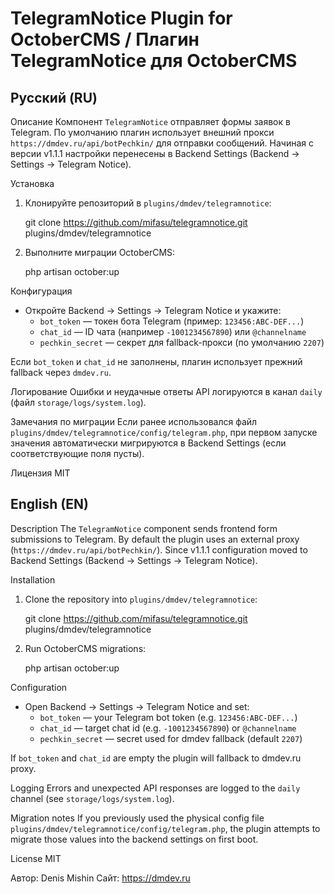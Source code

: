 TelegramNotice Plugin for OctoberCMS / Плагин TelegramNotice для OctoberCMS
=============================================================================

Русский (RU)
-----------
Описание
Компонент `TelegramNotice` отправляет формы заявок в Telegram. По умолчанию плагин использует внешний прокси `https://dmdev.ru/api/botPechkin/` для отправки сообщений. Начиная с версии v1.1.1 настройки перенесены в Backend Settings (Backend → Settings → Telegram Notice).

Установка
1. Клонируйте репозиторий в `plugins/dmdev/telegramnotice`:

   git clone https://github.com/mifasu/telegramnotice.git plugins/dmdev/telegramnotice

2. Выполните миграции OctoberCMS:

   php artisan october:up

Конфигурация
- Откройте Backend → Settings → Telegram Notice и укажите:
  - `bot_token` — токен бота Telegram (пример: `123456:ABC-DEF...`)
  - `chat_id` — ID чата (например `-1001234567890`) или `@channelname`
  - `pechkin_secret` — секрет для fallback-прокси (по умолчанию `2207`)

Если `bot_token` и `chat_id` не заполнены, плагин использует прежний fallback через `dmdev.ru`.

Логирование
Ошибки и неудачные ответы API логируются в канал `daily` (файл `storage/logs/system.log`).

Замечания по миграции
Если ранее использовался файл `plugins/dmdev/telegramnotice/config/telegram.php`, при первом запуске значения автоматически мигрируются в Backend Settings (если соответствующие поля пусты).

Лицензия
MIT

English (EN)
--------------
Description
The `TelegramNotice` component sends frontend form submissions to Telegram. By default the plugin uses an external proxy (`https://dmdev.ru/api/botPechkin/`). Since v1.1.1 configuration moved to Backend Settings (Backend → Settings → Telegram Notice).

Installation
1. Clone the repository into `plugins/dmdev/telegramnotice`:

   git clone https://github.com/mifasu/telegramnotice.git plugins/dmdev/telegramnotice

2. Run OctoberCMS migrations:

   php artisan october:up

Configuration
- Open Backend → Settings → Telegram Notice and set:
  - `bot_token` — your Telegram bot token (e.g. `123456:ABC-DEF...`)
  - `chat_id` — target chat id (e.g. `-1001234567890`) or `@channelname`
  - `pechkin_secret` — secret used for dmdev fallback (default `2207`)

If `bot_token` and `chat_id` are empty the plugin will fallback to dmdev.ru proxy.

Logging
Errors and unexpected API responses are logged to the `daily` channel (see `storage/logs/system.log`).

Migration notes
If you previously used the physical config file `plugins/dmdev/telegramnotice/config/telegram.php`, the plugin attempts to migrate those values into the backend settings on first boot.

License
MIT

Автор: Denis Mishin
Сайт: https://dmdev.ru